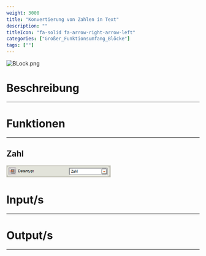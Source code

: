 ```yaml
---
weight: 3000
title: "Konvertierung von Zahlen in Text"
description: ""
titleIcon: "fa-solid fa-arrow-right-arrow-left"
categories: ["Großer_Funktionsumfang_Blöcke"]
tags: [""]
---
```


![BLock.png](/images/nxt-images/Kapitel%206%20Gro%C3%9Fer%20Funktionsumfang/6.1%20Konventierung%20von%20Zahlen%20in%20Text/Block.png)


# Beschreibung
---

# Funktionen
---

## Zahl

![Zahl.png](/images/nxt-images/Kapitel%205%20Daten/5.7%20Konstant/Zahl.png)


# Input/s
---

# Output/s
---
